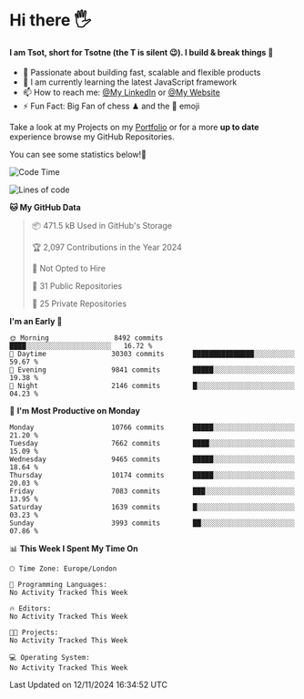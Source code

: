# Hi there :raised_hand_with_fingers_splayed:
#### I am Tsot, short for Tsotne (the T is silent :wink:). I build & break things :space_invader:
- :telescope: Passionate about building fast, scalable and flexible products
- :seedling: I am currently learning the latest JavaScript framework 
- :mailbox: How to reach me: [@My LinkedIn](https://www.linkedin.com/in/tsotne-gvadzabia/) or [@My Website](https://tsotne.co.uk/contact)
- :zap: Fun Fact: Big Fan of chess ♟ and the 👾 emoji

Take a look at my Projects on my [Portfolio](https://tsotne.co.uk/) or for a more **up to date** experience browse my GitHub Repositories.

You can see some statistics below!:space_invader:
<!--START_SECTION:waka-->
![Code Time](http://img.shields.io/badge/Code%20Time-761%20hrs%202%20mins-blue)

![Lines of code](https://img.shields.io/badge/From%20Hello%20World%20I%27ve%20Written-17.1%20million%20lines%20of%20code-blue)

**🐱 My GitHub Data** 

> 📦 471.5 kB Used in GitHub's Storage 
 > 
> 🏆 2,097 Contributions in the Year 2024
 > 
> 🚫 Not Opted to Hire
 > 
> 📜 31 Public Repositories 
 > 
> 🔑 25 Private Repositories 
 > 
**I'm an Early 🐤** 

```text
🌞 Morning                8492 commits        ████░░░░░░░░░░░░░░░░░░░░░   16.72 % 
🌆 Daytime                30303 commits       ███████████████░░░░░░░░░░   59.67 % 
🌃 Evening                9841 commits        █████░░░░░░░░░░░░░░░░░░░░   19.38 % 
🌙 Night                  2146 commits        █░░░░░░░░░░░░░░░░░░░░░░░░   04.23 % 
```
📅 **I'm Most Productive on Monday** 

```text
Monday                   10766 commits       █████░░░░░░░░░░░░░░░░░░░░   21.20 % 
Tuesday                  7662 commits        ████░░░░░░░░░░░░░░░░░░░░░   15.09 % 
Wednesday                9465 commits        █████░░░░░░░░░░░░░░░░░░░░   18.64 % 
Thursday                 10174 commits       █████░░░░░░░░░░░░░░░░░░░░   20.03 % 
Friday                   7083 commits        ███░░░░░░░░░░░░░░░░░░░░░░   13.95 % 
Saturday                 1639 commits        █░░░░░░░░░░░░░░░░░░░░░░░░   03.23 % 
Sunday                   3993 commits        ██░░░░░░░░░░░░░░░░░░░░░░░   07.86 % 
```


📊 **This Week I Spent My Time On** 

```text
🕑︎ Time Zone: Europe/London

💬 Programming Languages: 
No Activity Tracked This Week

🔥 Editors: 
No Activity Tracked This Week

🐱‍💻 Projects: 
No Activity Tracked This Week

💻 Operating System: 
No Activity Tracked This Week
```


 Last Updated on 12/11/2024 16:34:52 UTC
<!--END_SECTION:waka-->
